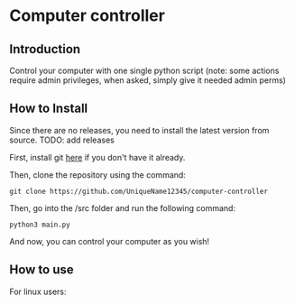 # Computer controller


## Introduction
 Control your computer with one single python script
(note: some actions require admin privileges, when asked, simply give it needed admin perms)

## How to Install
Since there are no releases, you need to install the latest version from source. TODO: add releases

First, install git [here](https://git-scm.com/downloads) if you don't have it already.

Then, clone the repository using the command:
```
git clone https://github.com/UniqueName12345/computer-controller
```

Then, go into the /src folder and run the following command:
```
python3 main.py
```

And now, you can control your computer as you wish!

## How to use

For linux users: